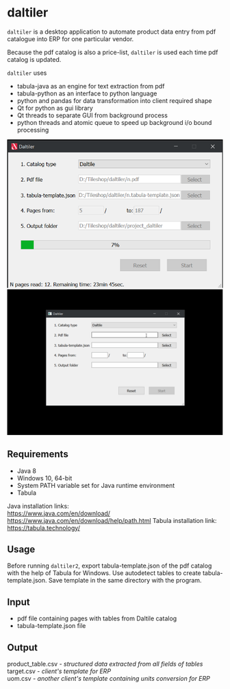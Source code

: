 # daltiler
`daltiler` is a desktop application to automate product data entry from pdf catalogue into ERP for one particular vendor.
 
Because the pdf catalog is also a price-list, `daltiler` is used each time pdf catalog is updated.

`daltiler` uses 
- tabula-java as an engine for text extraction from pdf
- tabula-python as an interface to python language
- python and pandas for data transformation into client required shape
- Qt for python as gui library
- Qt threads to separate GUI from background process
- python threads and atomic queue to speed up background i/o bound processing


![Dailtiler ui final](running.png "Daltiler ui final")
![Runing Daltiler app](Daltiler_ui.gif "Running Daltiler app")

## Requirements
- Java 8
- Windows 10, 64-bit
- System PATH variable set for Java runtime environment
- Tabula

Java installation links:  
https://www.java.com/en/download/  
https://www.java.com/en/download/help/path.html
Tabula installation link:  
https://tabula.technology/

## Usage
Before running `daltiler2`, export tabula-template.json of the pdf catalog with the help of Tabula for Windows. Use autodetect tables to create tabula-template.json. Save template in the same directory with the program.


## Input
- pdf file containing pages with tables from Daltile catalog
- tabula-template.json file

## Output
product_table.csv - *structured data extracted from all fields of tables*   
target.csv - *client's template for ERP*  
uom.csv - *another client's template containing units conversion for ERP* 

